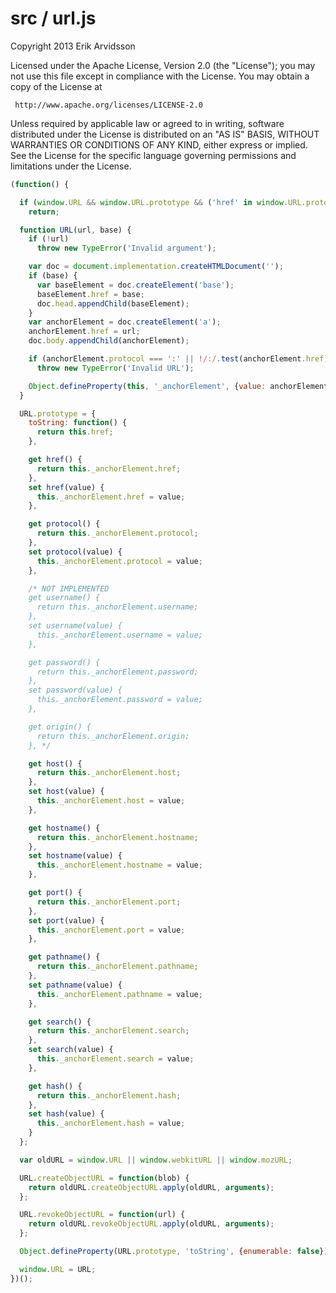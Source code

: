 # src / url.js
Copyright 2013 Erik Arvidsson

Licensed under the Apache License, Version 2.0 (the "License");
you may not use this file except in compliance with the License.
You may obtain a copy of the License at

     http://www.apache.org/licenses/LICENSE-2.0

Unless required by applicable law or agreed to in writing, software
distributed under the License is distributed on an "AS IS" BASIS,
WITHOUT WARRANTIES OR CONDITIONS OF ANY KIND, either express or implied.
See the License for the specific language governing permissions and
limitations under the License.


```js
(function() {

  if (window.URL && window.URL.prototype && ('href' in window.URL.prototype))
    return;

  function URL(url, base) {
    if (!url)
      throw new TypeError('Invalid argument');

    var doc = document.implementation.createHTMLDocument('');
    if (base) {
      var baseElement = doc.createElement('base');
      baseElement.href = base;
      doc.head.appendChild(baseElement);
    }
    var anchorElement = doc.createElement('a');
    anchorElement.href = url;
    doc.body.appendChild(anchorElement);

    if (anchorElement.protocol === ':' || !/:/.test(anchorElement.href))
      throw new TypeError('Invalid URL');

    Object.defineProperty(this, '_anchorElement', {value: anchorElement});
  }

  URL.prototype = {
    toString: function() {
      return this.href;
    },

    get href() {
      return this._anchorElement.href;
    },
    set href(value) {
      this._anchorElement.href = value;
    },

    get protocol() {
      return this._anchorElement.protocol;
    },
    set protocol(value) {
      this._anchorElement.protocol = value;
    },

    /* NOT IMPLEMENTED
    get username() {
      return this._anchorElement.username;
    },
    set username(value) {
      this._anchorElement.username = value;
    },

    get password() {
      return this._anchorElement.password;
    },
    set password(value) {
      this._anchorElement.password = value;
    },

    get origin() {
      return this._anchorElement.origin;
    }, */

    get host() {
      return this._anchorElement.host;
    },
    set host(value) {
      this._anchorElement.host = value;
    },

    get hostname() {
      return this._anchorElement.hostname;
    },
    set hostname(value) {
      this._anchorElement.hostname = value;
    },

    get port() {
      return this._anchorElement.port;
    },
    set port(value) {
      this._anchorElement.port = value;
    },

    get pathname() {
      return this._anchorElement.pathname;
    },
    set pathname(value) {
      this._anchorElement.pathname = value;
    },

    get search() {
      return this._anchorElement.search;
    },
    set search(value) {
      this._anchorElement.search = value;
    },

    get hash() {
      return this._anchorElement.hash;
    },
    set hash(value) {
      this._anchorElement.hash = value;
    }
  };

  var oldURL = window.URL || window.webkitURL || window.mozURL;

  URL.createObjectURL = function(blob) {
    return oldURL.createObjectURL.apply(oldURL, arguments);
  };

  URL.revokeObjectURL = function(url) {
    return oldURL.revokeObjectURL.apply(oldURL, arguments);
  };

  Object.defineProperty(URL.prototype, 'toString', {enumerable: false});

  window.URL = URL;
})();
```


